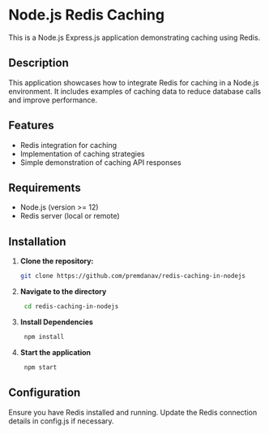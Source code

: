# Node.js Redis Caching

This is a Node.js Express.js application demonstrating caching using Redis.

## Description

This application showcases how to integrate Redis for caching in a Node.js environment. It includes examples of caching data to reduce database calls and improve performance.

## Features

- Redis integration for caching
- Implementation of caching strategies
- Simple demonstration of caching API responses

## Requirements

- Node.js (version >= 12)
- Redis server (local or remote)

## Installation

1. **Clone the repository:**

   ```bash
   git clone https://github.com/premdanav/redis-caching-in-nodejs

   ```

2. **Navigate to the directory**

   ```bash
    cd redis-caching-in-nodejs

   ```

3. **Install Dependencies**

   ```bash
    npm install

   ```

4. **Start the application**

   ```bash
    npm start

   ```

## Configuration

Ensure you have Redis installed and running. Update the Redis connection details in config.js if necessary.
